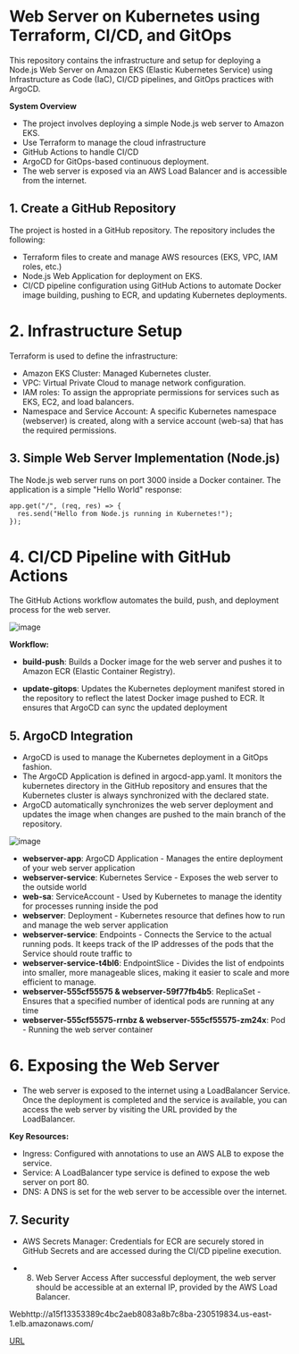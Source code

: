 # Web Server on Kubernetes using Terraform, CI/CD, and GitOps
This repository contains the infrastructure and setup for deploying a Node.js Web Server on Amazon EKS (Elastic Kubernetes Service) using Infrastructure as Code (IaC), CI/CD pipelines, and GitOps practices with ArgoCD.

**System Overview**
- The project involves deploying a simple Node.js web server to Amazon EKS.
- Use Terraform to manage the cloud infrastructure
- GitHub Actions to handle CI/CD
- ArgoCD for GitOps-based continuous deployment.
- The web server is exposed via an AWS Load Balancer and is accessible from the internet.

## 1. Create a GitHub Repository
The project is hosted in a GitHub repository. The repository includes the following:
- Terraform files to create and manage AWS resources (EKS, VPC, IAM roles, etc.)
- Node.js Web Application for deployment on EKS.
- CI/CD pipeline configuration using GitHub Actions to automate Docker image building, pushing to ECR, and updating Kubernetes deployments.

# 2. Infrastructure Setup
Terraform is used to define the infrastructure:
- Amazon EKS Cluster: Managed Kubernetes cluster.
- VPC: Virtual Private Cloud to manage network configuration.
- IAM roles: To assign the appropriate permissions for services such as EKS, EC2, and load balancers.
- Namespace and Service Account: A specific Kubernetes namespace (webserver) is created, along with a service account (web-sa) that has the required permissions.

## 3. Simple Web Server Implementation (Node.js)
The Node.js web server runs on port 3000 inside a Docker container. The application is a simple "Hello World" response:
```
app.get("/", (req, res) => {
  res.send("Hello from Node.js running in Kubernetes!");
});
```

# 4. CI/CD Pipeline with GitHub Actions
The GitHub Actions workflow automates the build, push, and deployment process for the web server.

![image](https://github.com/user-attachments/assets/f3cf677a-4e7b-4766-b5b2-80cc81e41ea2)


**Workflow:**
- **build-push**: Builds a Docker image for the web server and pushes it to Amazon ECR (Elastic Container Registry).

- **update-gitops**: Updates the Kubernetes deployment manifest stored in the repository to reflect the latest Docker image pushed to ECR. It ensures that ArgoCD can sync the updated deployment

## 5. ArgoCD Integration
- ArgoCD is used to manage the Kubernetes deployment in a GitOps fashion.
- The ArgoCD Application is defined in argocd-app.yaml. It monitors the kubernetes directory in the GitHub repository and ensures that the Kubernetes cluster is always synchronized with the declared state.
- ArgoCD automatically synchronizes the web server deployment and updates the image when changes are pushed to the main branch of the repository.

![image](https://github.com/user-attachments/assets/16f9ef41-4261-415b-836f-72192c4e3fba)
- **webserver-app**: ArgoCD Application - Manages the entire deployment of your web server application
- **webserver-service**: Kubernetes Service - Exposes the web server to the outside world
- **web-sa**: ServiceAccount - Used by Kubernetes to manage the identity for processes running inside the pod
- **webserver**: Deployment - Kubernetes resource that defines how to run and manage the web server application
- **webserver-service**: Endpoints - Connects the Service to the actual running pods. It keeps track of the IP addresses of the pods that the Service should route traffic to
- **webserver-service-t4bl6**: EndpointSlice - Divides the list of endpoints into smaller, more manageable slices, making it easier to scale and more efficient to manage.
- **webserver-555cf55575 & webserver-59f77fb4b5**: ReplicaSet - Ensures that a specified number of identical pods are running at any time
- **webserver-555cf55575-rrnbz & webserver-555cf55575-zm24x**: Pod - Running the web server container


# 6. Exposing the Web Server
- The web server is exposed to the internet using a LoadBalancer Service. Once the deployment is completed and the service is available, you can access the web server by visiting the URL provided by the LoadBalancer.

**Key Resources:**
- Ingress: Configured with annotations to use an AWS ALB to expose the service.
- Service: A LoadBalancer type service is defined to expose the web server on port 80.
- DNS: A DNS is set for the web server to be accessible over the internet.

## 7. Security
- AWS Secrets Manager: Credentials for ECR are securely stored in GitHub Secrets and are accessed during the CI/CD pipeline execution.

- 8. Web Server Access
After successful deployment, the web server should be accessible at an external IP, provided by the AWS Load Balancer.

Webhttp://a15f13353389c4bc2aeb8083a8b7c8ba-230519834.us-east-1.elb.amazonaws.com/

[URL](http://a15f13353389c4bc2aeb8083a8b7c8ba-230519834.us-east-1.elb.amazonaws.com/)

